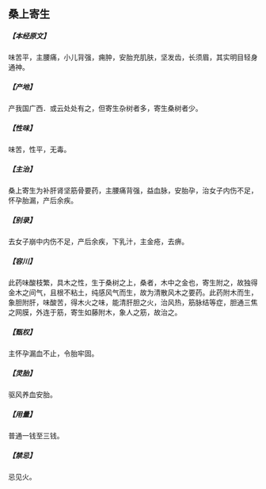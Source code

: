 ## 桑上寄生

##### 【本经原文】
味苦平，主腰痛，小儿背强，痈肿，安胎充肌肤，坚发齿，长须眉，其实明目轻身通神。
##### 【产地】
产我国广西．或云处处有之，但寄生杂树者多，寄生桑树者少。
##### 【性味】
味苦，性平，无毒。
##### 【主治】
桑上寄生为补肝肾坚筋骨要药，主腰痛背强，益血脉，安胎孕，治女子内伤不足，怀孕胎漏，产后余疾。
##### 【别录】
去女子崩中内伤不足，产后余疾，下乳汁，主金疮，去痹。
##### 【容川】
此药味酸枝繁，具木之性，生于桑树之上，桑者，木中之金也，寄生附之，故独得金木之间气，且根不粘土，纯感风气而生，故为清散风木之要药。此药附木而生，象胆附肝，味酸苦，得木火之味，能清肝胆之火，治风热，筋脉结等症，胆通三焦之网膜，外连于筋，寄生如藤附木，象人之筋，故治之。
##### 【甄权】
主怀孕漏血不止，令胎牢固。
##### 【灵胎】
驱风养血安胎。
##### 【用量】
普通一钱至三钱。
##### 【禁忌】
忌见火。